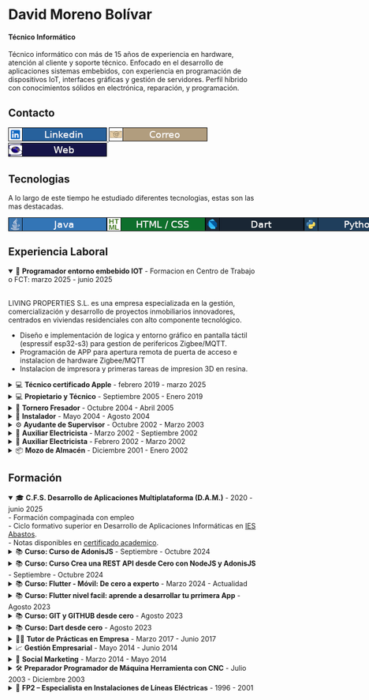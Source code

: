 # David Moreno Bolívar
#### Técnico Informático

Técnico informático con más de 15 años de experiencia en hardware, atención al cliente y soporte técnico. Enfocado en el desarrollo de aplicaciones sistemas embebidos, con experiencia en programación de dispositivos IoT, interfaces gráficas y gestión de servidores. Perfil híbrido con conocimientos sólidos en electrónica, reparación, y programación.


## Contacto
<a href="https://www.linkedin.com/in/elarreglador/" target="_blank">
<img src="https://github.com/elarreglador/rotulos/blob/main/Redes%20LinkedIn.png" alt="Linkedin">
</a>

<a href="mailto:elarreglador@protonmail.com">
<img src="https://github.com/elarreglador/rotulos/blob/main/Redes%20Correo.png" alt="Correo">
</a>

<a href="http://82.223.50.169/wordpress/" target="_blank">
<img src="https://github.com/elarreglador/rotulos/blob/main/Redes%20Web.png" alt="Web">
</a>

## Tecnologias

A lo largo de este tiempo he estudiado diferentes tecnologias, estas son las mas destacadas.

<div style="display: flex;">
<img src="https://github.com/elarreglador/rotulos/blob/main/Tecnologias%20Java.png" alt="JAVA">
<img src="https://github.com/elarreglador/rotulos/blob/main/Tecnologias%20HTML-CSS.png" alt="HTML/CSS">
<img src="https://github.com/elarreglador/rotulos/blob/main/Tecnologias%20Dart.png" alt="DART">
<img src="https://github.com/elarreglador/rotulos/blob/main/Tecnologias%20Python.png" alt="PYTHON">
<img src="https://github.com/elarreglador/rotulos/blob/main/Tecnologias%20C.png" alt="C">
  
<img src="https://github.com/elarreglador/rotulos/blob/main/Tecnologias%20MySQL.png" alt="MySQL">

<img src="https://github.com/elarreglador/rotulos/blob/main/Tecnologias%20Electron.png" alt="Electron">
<img src="https://github.com/elarreglador/rotulos/blob/main/Tecnologias%20NodeJS.png" alt="NodeJS">
<img src="https://github.com/elarreglador/rotulos/blob/main/Tecnologias%20Flutter.png" alt="Flutter">
<img src="https://github.com/elarreglador/rotulos/blob/main/Tecnologias%20JetpackCompose.png" alt="Jetpack Compose">

<img src="https://github.com/elarreglador/rotulos/blob/main/Tecnologias%20Android%20Studio.png" alt="Android studio">
<img src="https://github.com/elarreglador/rotulos/blob/main/Tecnologias%20Visual%20Studio%20Code.png" alt="Visual Studio Code">
<img src="https://github.com/elarreglador/rotulos/blob/main/Tecnologias%20Eclipse.png" alt="Eclipse IDE">

<img src="https://github.com/elarreglador/rotulos/blob/main/Tecnologias%20Git.png" alt="GIT">
<img src="https://github.com/elarreglador/rotulos/blob/main/Tecnologias%20GitHub.png" alt="GitHub">

<img src="https://github.com/elarreglador/rotulos/blob/main/Tecnologias%20Apple.png" alt="APPLE">
<img src="https://github.com/elarreglador/rotulos/blob/main/Tecnologias%20GNU-Linux.png" alt="GNU/Linux">
<img src="https://github.com/elarreglador/rotulos/blob/main/Tecnologias%20Bash.png" alt="Bash">
</div>

## Experiencia Laboral
<details open>
<summary>📲 <strong>Programador entorno embebido IOT</strong> - Formacion en Centro de Trabajo o FCT: marzo 2025 - junio 2025</summary><br>
  
  LIVING PROPERTIES S.L. es una empresa especializada en la gestión, comercialización y desarrollo de proyectos inmobiliarios innovadores, centrados en viviendas residenciales con alto componente tecnológico.
  
- Diseño e implementación de logica y entorno gráfico en pantalla táctil (espressif esp32-s3) para gestion de perifericos Zigbee/MQTT.<br>
- Programación de APP para apertura remota de puerta de acceso e instalacion de hardware Zigbee/MQTT
- Instalacion de impresora y primeras tareas de impresion 3D en resina.
</details>

<details>
<summary>💻 <strong>Técnico certificado Apple</strong> - febrero 2019 - marzo 2025</summary><br>
  
  QUARTCOM TELECOMUNICACIONES S.L.U. es una empresa reparadora de hardware informático, con atención al publico en Alicante, Murcia, Palma, Madrid, Albacete y Valencia donde tiene además su centro de operaciones.
  
- Reparación de equipos MacOS portátiles y sobremesa.
- Manejo de averías de hardware y reemplazo de piezas.
- Gestión de pedidos y entrega de equipos reparados a clientes.
</details>

<details>
<summary>💻 <strong>Propietario y Técnico</strong> - Septiembre 2005 - Enero 2019</summary><br>

  MB SISTEMAS INFORMÁTICOS, negocio propio de reparación y venta de productos electrónicos e informáticos; ordenadores, telefonía,
consolas, etc.

- Reparación y venta de productos electrónicos e informáticos.
- Trabajo con consolas, telefonía, Mac y electrodomésticos.
- Enfoque en reparación y venta de PC y componentes.
</details>

<details>
<summary>🔩 <strong>Tornero Fresador</strong> - Octubre 2004 - Abril 2005</summary><br>

  REDUCTORES CUÑAT, S.A. es una empresa fundada en 1962, dedicada al diseño y fabricación de elementos de
transmisión de potencia, fabricación de productos de serie y bajo requisitos especiales a solicitud del
cliente.

- Trabajo en torno de control numérico, torno manual, fresadora manual y CNC.
- Diseño y fabricación de elementos de transmisión de potencia.
</details>

<details>
<summary>🔌 <strong>Instalador</strong> - Mayo 2004 - Agosto 2004</summary><br>

  FRICOMAN ELECTRICIDAD, S.L. Empresa dedicada a la venta e instalación de material eléctrico, aires acondicionados, redes y sistemas informáticos

- Instalación de aires acondicionados domésticos y sistemas informáticos.
</details>

<details>
<summary>⚙️ <strong>Ayudante de Supervisor</strong> - Octubre 2002 - Marzo 2003</summary><br>

  Moyresa Molturación Y Refino S.A. (BUNGE IBERICA S.A.), empresa portuaria dedicada a la recepción de soja en grano para su
posterior tratamiento alimentario. 

- Soporte a otros trabajadores, documentación y mantenimiento básico de maquinaria.
- Gestión de tareas diarias relativas a la producción.
</details>

<details>
<summary>🔌 <strong>Auxiliar Electricista</strong> - Marzo 2002 - Septiembre 2002</summary><br>

  MONTAJES ELÉCTRICOS TEISA, S.L, fundada en el año 1993, consolidada en Picaña. Especialización en instalaciones y
mantenimiento en locales de pública concurrencia, instalaciones deportivas y alumbrado público, montaje de cuadros de automatismos, mantenimiento de edificios y centros de transformación.

- Instalaciones eléctricas en viviendas nuevas y montaje de redes informáticas.
- Trabajo en reformas de empresas.
</details>

<details>
<summary>🔌 <strong>Auxiliar Electricista</strong> - Febrero 2002 - Marzo 2002</summary><br>

  IMEVAL, S.L. es una empresa importadora, distribuidora, e instaladora de equipos para la monitorización y
automatización industrial.

- Soporte al oficial instalador eléctrico en instalaciones industriales.
</details>

<details>
<summary>📦 <strong>Mozo de Almacén</strong> - Diciembre 2001 - Enero 2002</summary><br>

  EL CORTE INGLES, S.A. basa su modelo de negocio en una propuesta comercial atractiva, amplia y variada,
incorporando de forma permanente productos y servicios pioneros como Supercor, Sfera, Bricor, Viajes
El Corte Inglés, El Corte Inglés Seguros y Grupo SICOR, entre otros.

- Tareas variadas en el área de pescadería, desde preparación de hielo hasta revisión de stock.
</details>

## Formación

<details open>
<summary>🎓 <strong>C.F.S. Desarrollo de Aplicaciones Multiplataforma (D.A.M.)</strong> - 2020 - junio 2025 </summary>
- Formación compaginada con empleo<br>
- Ciclo formativo superior en Desarrollo de Aplicaciones Informáticas en <a href="https://portal.edu.gva.es/iesabastos/es/centre/">IES Abastos</a>.<br>
- Notas disponibles en <a href="https://github.com/elarreglador/Curriculum/blob/main/Certif_academic_DAM.pdf">certificado academico</a>.
</details>

<details>
<summary>📚 <strong>Curso: Curso de AdonisJS</strong> - Septiembre - Octubre 2024 </summary>
- Curso alojado en Youtube [2 horas]<a href="https://www.youtube.com/watch?v=WNuieHWH4ws&list=PLragRJz4OWvoqxHjki9Orkwk7_lUVHbpg&ab_channel=ConejosProgramadores"> Link </a>.<br>
- Anotaciones realizadas  <a href="https://github.com/elarreglador/Curso_de_AdonisJS"> Link </a>.<br>
</details>

<details>
<summary>📚 <strong>Curso: Curso Crea una REST API desde Cero con NodeJS y AdonisJS</strong> - Septiembre - Octubre 2024 </summary>
- Curso alojado en Udemy [4 horas]<a href="https://www.udemy.com/course/curso-crea-una-rest-api-desde-cero-con-nodejs-y-adonisjs/"> Link </a>.<br>
- Apuntes del curso. <a href="https://github.com/morenolfd/CursoAdonisJS_res-api"> Link </a>.
</details>

<details>
<summary>📚 <strong>Curso: Flutter - Móvil: De cero a experto</strong> - Marzo 2024 - Actualidad </summary>
- Curso alojado en devtalles [50 horas]<a href="https://cursos.devtalles.com/courses/flutter-movil-cero-a-experto"> Link </a>.<br>
- Apuntes del curso. <a href="https://github.com/elarreglador?tab=repositories&q=flutter_movil&type=&language=&sort="> Link </a>.
</details>

<details>
<summary>📚 <strong>Curso: Flutter nivel facil: aprende a desarrollar tu prrimera App</strong> - Agosto 2023</summary>
- Curso alojado en Udemy [2 horas]<a href="https://www.udemy.com/course/flutter-nivel-facil-aprende-a-desarrollar-tu-primera-app/"> Link </a>.<br>
- Apuntes del curso en formato PDF. <a href="https://drive.google.com/file/d/19uG57_OQJg2c_dISVMAJAweii-y2siMq/view?usp=sharing"> Link </a>.
</details>

<details>
<summary>📚 <strong>Curso: GIT y GITHUB desde cero</strong> - Agosto 2023</summary>
- Curso alojado en Youtube [5 horas]<a href="https://www.udemy.com/course/flutter-nivel-facil-aprende-a-desarrollar-tu-primera-app/learn/lecture/23056588?start=1#overview"> Link </a>.<br>
- Apuntes del curso en formato PDF. <a href="https://drive.google.com/file/d/1_ehEDCoImk9uIjMP1byfesT6u9jE-g2f/view?usp=drive_link"> Link </a>.
</details>

<details>
<summary>📚 <strong>Curso: Dart desde cero</strong> - Agosto 2023</summary>
- Curso alojado en Youtube [1 hora]<a href="https://www.youtube.com/watch?v=5tTDztEQzQQ&ab_channel=MoureDevbyBraisMoure"> Link </a>.<br>
- Apuntes del curso en formato PDF. <a href="https://drive.google.com/file/d/1LXM5__m8q51Hnt7Q3t9A2swaKdB5ngTe/view?usp=drive_link"> Link </a>.
</details>

<details>
<summary>👨‍🏫 <strong>Tutor de Prácticas en Empresa</strong> - Marzo 2017 - Junio 2017</summary>
- Responsable del aprendizaje y supervisión de tareas de los alumnos en la empresa.
</details>

<details>
<summary>📈 <strong>Gestión Empresarial</strong> - Mayo 2014 - Junio 2014</summary>
- Conocimientos sobre gestión de pequeñas y medianas empresas.
</details>

<details>
<summary>📱 <strong>Social Marketing</strong> - Marzo 2014 - Mayo 2014</summary>
- Enfoque en el uso de redes sociales y nuevas tecnologías en el comercio.
</details>

<details>
<summary>🛠️ <strong>Preparador Programador de Máquina Herramienta con CNC</strong> - Julio 2003 - Diciembre 2003</summary>
- Formación en herramientas de control numérico.
</details>

<details>
<summary>🔌 <strong>FP2 – Especialista en Instalaciones de Líneas Eléctricas</strong> - 1996 - 2001</summary>
- Técnico Superior en Sistemas Electrotécnicos y Automatizados.
</details>
